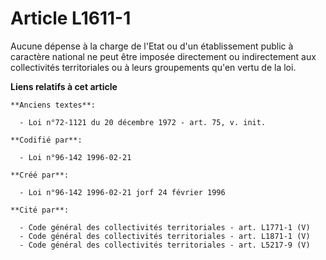 # Article L1611-1

Aucune dépense à la charge de l'Etat ou d'un établissement public à caractère national ne peut être imposée directement ou
indirectement aux collectivités territoriales ou à leurs groupements qu'en vertu de la loi.

**Liens relatifs à cet article**

	**Anciens textes**:

	  - Loi n°72-1121 du 20 décembre 1972 - art. 75, v. init.

	**Codifié par**:

	  - Loi n°96-142 1996-02-21

	**Créé par**:

	  - Loi n°96-142 1996-02-21 jorf 24 février 1996

	**Cité par**:

	  - Code général des collectivités territoriales - art. L1771-1 (V)
	  - Code général des collectivités territoriales - art. L1871-1 (V)
	  - Code général des collectivités territoriales - art. L5217-9 (V)
